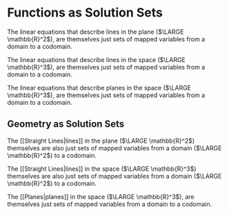 # Functions as Solution Sets
The linear equations that describe lines in the plane ($\LARGE \mathbb{R}^2$), are themselves just sets of mapped variables from a domain to a codomain. 

The linear equations that describe lines in the space ($\LARGE \mathbb{R}^3$), are themselves just sets of mapped variables from a domain to a codomain. 

The linear equations that describe planes in the space ($\LARGE \mathbb{R}^3$), are themselves just sets of mapped variables from a domain to a codomain. 
## Geometry as Solution Sets
The [[Straight Lines|lines]] in the plane ($\LARGE \mathbb{R}^2$) themselves are also just sets of mapped variables from a domain ($\LARGE \mathbb{R}^2$) to a codomain. 

The [[Straight Lines|lines]] in the space ($\LARGE \mathbb{R}^3$) themselves are also just sets of mapped variables from a domain ($\LARGE \mathbb{R}^2$) to a codomain. 

The [[Planes|planes]] in the space ($\LARGE \mathbb{R}^3$), are themselves just sets of mapped variables from a domain to a codomain. 

